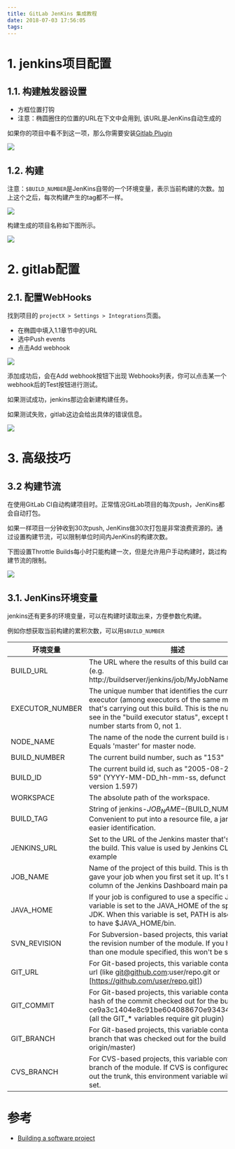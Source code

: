 ```yaml
---
title: GitLab JenKins 集成教程
date: 2018-07-03 17:56:05
tags:
---
```


# 1. jenkins项目配置

## 1.1. 构建触发器设置

- 方框位置打钩
- 注意：椭圆圈住的位置的URL在下文中会用到, 该URL是JenKins自动生成的

如果你的项目中看不到这一项，那么你需要安装[Gitlab Plugin](https://wiki.jenkins.io/display/JENKINS/GitLab+Plugin)

![](http://p3alsaatj.bkt.clouddn.com/20180703175934_fhIT2T_Jietu20180703-175910.jpeg)


## 1.2. 构建

注意：`$BUILD_NUMBER`是JenKins自带的一个环境变量，表示当前构建的次数。加上这个之后，每次构建产生的tag都不一样。

![](http://p3alsaatj.bkt.clouddn.com/20180703180154_3EBgJo_Jietu20180703-180138.jpeg)

构建生成的项目名称如下图所示。

![](http://p3alsaatj.bkt.clouddn.com/20180703180601_uyMlkh_Jietu20180703-180546.jpeg)

# 2. gitlab配置

## 2.1. 配置WebHooks

找到项目的 `projectX > Settings > Integrations`页面。

- 在椭圆中填入1.1章节中的URL
- 选中Push events
- 点击Add webhook

![](http://p3alsaatj.bkt.clouddn.com/20180703180947_EvLieQ_Jietu20180703-180934.jpeg)

添加成功后，会在Add webhook按钮下出现 Webhooks列表，你可以点击某一个webhook后的Test按钮进行测试。

如果测试成功，jenkins那边会新建构建任务。

如果测试失败，gitlab这边会给出具体的错误信息。

![](http://p3alsaatj.bkt.clouddn.com/20180703181150_q5E49m_Jietu20180703-181139.jpeg)


# 3. 高级技巧

## 3.2 构建节流

在使用GitLab CI自动构建项目时。正常情况GitLab项目的每次push，JenKins都会自动打包。

如果一样项目一分钟收到30次push, JenKins做30次打包是非常浪费资源的。通过设置构建节流，可以限制单位时间内JenKins的构建次数。

下图设置Throttle Builds每小时只能构建一次，但是允许用户手动构建时，跳过构建节流的限制。

![](http://p3alsaatj.bkt.clouddn.com/20180704094538_Uf1RrX_Jietu20180704-094526.jpeg)


## 3.1. JenKins环境变量

jenkins还有更多的环境变量，可以在构建时读取出来，方便参数化构建。

例如你想获取当前构建的累积次数，可以用`$BUILD_NUMBER`

环境变量 | 描述
--- | ---
BUILD_URL | The URL where the results of this build can be found (e.g. http://buildserver/jenkins/job/MyJobName/666/)
EXECUTOR_NUMBER | The unique number that identifies the current executor (among executors of the same machine) that's carrying out this build. This is the number you see in the "build executor status", except that the number starts from 0, not 1.
NODE_NAME | The name of the node the current build is running on. Equals 'master' for master node.
BUILD_NUMBER | The current build number, such as "153"
BUILD_ID| The current build id, such as "2005-08-22_23-59-59" (YYYY-MM-DD_hh-mm-ss, defunct since version 1.597)
WORKSPACE| The absolute path of the workspace.
BUILD_TAG| String of jenkins-${JOB_NAME}-${BUILD_NUMBER}. Convenient to put into a resource file, a jar file, etc for easier identification.
JENKINS_URL|Set to the URL of the Jenkins master that's running the build. This value is used by Jenkins CLI for example
JOB_NAME|Name of the project of this build. This is the name you gave your job when you first set it up. It's the third column of the Jenkins Dashboard main page.
JAVA_HOME|If your job is configured to use a specific JDK, this variable is set to the JAVA_HOME of the specified JDK. When this variable is set, PATH is also updated to have $JAVA_HOME/bin.
SVN_REVISION | For Subversion-based projects, this variable contains the revision number of the module. If you have more than one module specified, this won't be set.
GIT_URL | For Git-based projects, this variable contains the Git url (like git@github.com:user/repo.git or [https://github.com/user/repo.git])
GIT_COMMIT | For Git-based projects, this variable contains the Git hash of the commit checked out for the build (like ce9a3c1404e8c91be604088670e93434c4253f03) (all the GIT_* variables require git plugin)    
GIT_BRANCH | For Git-based projects, this variable contains the Git branch that was checked out for the build (normally origin/master)
CVS_BRANCH | For CVS-based projects, this variable contains the branch of the module. If CVS is configured to check out the trunk, this environment variable will not be set.

# 参考
- [Building a software project](https://wiki.jenkins.io/display/JENKINS/Building+a+software+project)